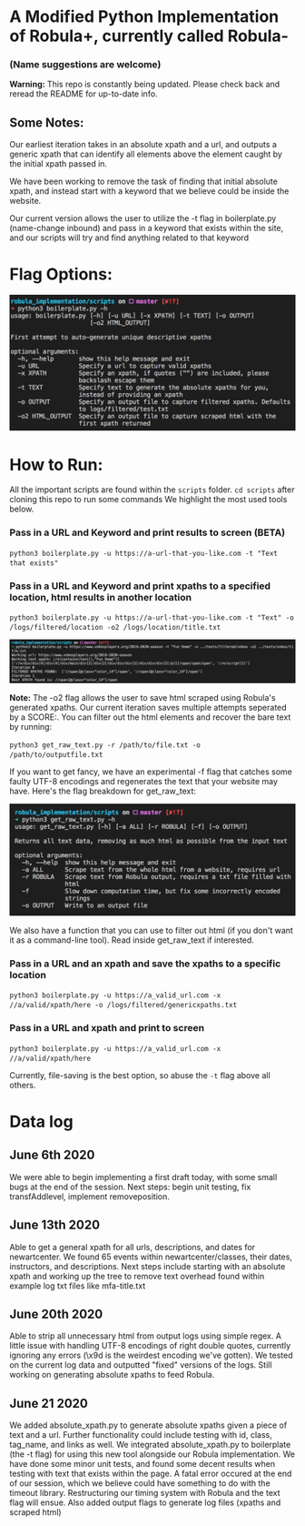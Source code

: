 # A Modified Python Implementation of Robula+, currently called Robula-
### (Name suggestions are welcome)

**Warning:** This repo is constantly being updated. Please check back and reread the README for up-to-date info. 

## Some Notes: 
Our earliest iteration takes in an absolute xpath and a url, and outputs a generic xpath that can identify all elements above the element caught by the initial xpath passed in.

We have been working to remove the task of finding that initial absolute xpath, and instead start with a keyword that we believe could be inside the website. 

Our current version allows the user to utilize the -t flag in boilerplate.py (name-change inbound) and pass in a keyword that exists within the site, and our scripts will try and find anything related to that keyword 

# Flag Options: 
![help-screen](./images/help-screen.png)

# How to Run: 

All the important scripts are found within the `scripts` folder. `cd scripts` after cloning this repo to run some commands 
We highlight the most used tools below.

### Pass in a URL and Keyword and print results to screen (BETA)
`python3 boilerplate.py -u https://a-url-that-you-like.com -t "Text that exists"`

### Pass in a URL and Keyword and print xpaths to a specified location, html results in another location
`python3 boilerplate.py -u https://a-url-that-you-like.com -t "Text" -o /logs/filtered/location -o2 /logs/location/title.txt`

![boiler](./images/sample-boiler.png)

**Note:** The -o2 flag allows the user to save html scraped using Robula's generated xpaths. Our current iteration saves multiple attempts seperated by a SCORE:. You can filter out the html elements and recover the bare text by running: 

`python3 get_raw_text.py -r /path/to/file.txt -o /path/to/outputfile.txt`

If you want to get fancy, we have an experimental -f flag that catches some faulty UTF-8 encodings and regenerates the text that your website may have. Here's the flag breakdown for get_raw_text: 

![help-screen2](./images/help-screen2.png)

We also have a function that you can use to filter out html (if you don't want it as a command-line tool). Read inside get_raw_text if interested. 

### Pass in a URL and an xpath and save the xpaths to a specific location
`python3 boilerplate.py -u https://a_valid_url.com -x //a/valid/xpath/here -o /logs/filtered/genericxpaths.txt`

### Pass in a URL and xpath and print to screen 
`python3 boilerplate.py -u https://a_valid_url.com -x //a/valid/xpath/here`

Currently, file-saving is the best option, so abuse the `-t` flag above all others. 

# Data log 

## June 6th 2020 
We were able to begin implementing a first draft today, with some small bugs at the end of the session.
Next steps: begin unit testing, fix transfAddlevel, implement removeposition. 

## June 13th 2020
Able to get a general xpath for all urls, descriptions, and dates for newartcenter. 
We found 65 events within newartcenter/classes, their dates, instructors, and descriptions. 
Next steps include starting with an absolute xpath and working up the tree to remove 
text overhead found within example log txt files like mfa-title.txt

## June 20th 2020 
Able to strip all unnecessary html from output logs using simple regex. A little issue with handling UTF-8 encodings of right double quotes, currently ignoring any errors (\x9d is the weirdest encoding we've gotten). We tested on the current log data and outputted "fixed" versions of the logs. Still working on generating absolute xpaths to feed Robula. 

## June 21 2020 
We added absolute_xpath.py to generate absolute xpaths given a piece of text and a url. Further functionality could include testing with id, class, tag_name, and links as well. We integrated absolute_xpath.py to boilerplate (the -t flag) for using this new tool alongside our Robula implementation. We have done some minor unit tests, and found some decent results when testing with text that exists within the page. A fatal error occured at the end of our session, which we believe could have something to do with the timeout library. Restructuring our timing system with Robula and the text flag will ensue. Also added output flags to generate log files (xpaths and scraped html)

